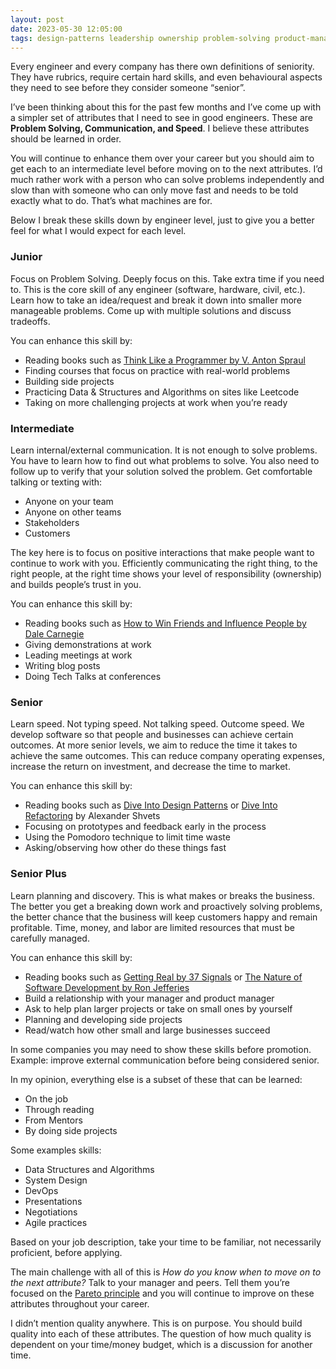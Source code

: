 ```yaml
---
layout: post
date: 2023-05-30 12:05:00
tags: design-patterns leadership ownership problem-solving product-management time-management writing
---
```


Every engineer and every company has there own definitions of seniority. They have rubrics, require certain hard skills, and even behavioural aspects they need to see before they consider someone “senior”.

I’ve been thinking about this for the past few months and I’ve come up with a simpler set of attributes that I need to see in good engineers. These are **Problem Solving, Communication, and Speed**. I believe these attributes should be learned in order.

You will continue to enhance them over your career but you should aim to get each to an intermediate level before moving on to the next attributes. I’d much rather work with a person who can solve problems independently and slow than with someone who can only move fast and needs to be told exactly what to do. That’s what machines are for.

Below I break these skills down by engineer level, just to give you a better feel for what I would expect for each level.

### Junior

Focus on Problem Solving. Deeply focus on this. Take extra time if you need to. This is the core skill of any engineer (software, hardware, civil, etc.). Learn how to take an idea/request and break it down into smaller more manageable problems. Come up with multiple solutions and discuss tradeoffs.

You can enhance this skill by:

- Reading books such as [Think Like a Programmer by V. Anton Spraul](https://www.goodreads.com/en/book/show/13590009)
- Finding courses that focus on practice with real-world problems
- Building side projects
- Practicing Data & Structures and Algorithms on sites like Leetcode
- Taking on more challenging projects at work when you’re ready

### Intermediate

Learn internal/external communication. It is not enough to solve problems. You have to learn how to find out what problems to solve. You also need to follow up to verify that your solution solved the problem. Get comfortable talking or texting with:

- Anyone on your team
- Anyone on other teams
- Stakeholders
- Customers

The key here is to focus on positive interactions that make people want to continue to work with you. Efficiently communicating the right thing, to the right people, at the right time shows your level of responsibility (ownership) and builds people’s trust in you.

You can enhance this skill by:

- Reading books such as [How to Win Friends and Influence People by Dale Carnegie](https://www.goodreads.com/book/show/4865.How_to_Win_Friends_and_Influence_People)
- Giving demonstrations at work
- Leading meetings at work
- Writing blog posts
- Doing Tech Talks at conferences

### Senior

Learn speed. Not typing speed. Not talking speed. Outcome speed. We develop software so that people and businesses can achieve certain outcomes. At more senior levels, we aim to reduce the time it takes to achieve the same outcomes. This can reduce company operating expenses, increase the return on investment, and decrease the time to market.

You can enhance this skill by:

- Reading books such as [Dive Into Design Patterns](https://www.goodreads.com/book/show/43125355-dive-into-design-patterns) or [Dive Into Refactoring](https://www.goodreads.com/book/show/53147841-dive-into-refactoring) by Alexander Shvets
- Focusing on prototypes and feedback early in the process
- Using the Pomodoro technique to limit time waste
- Asking/observing how other do these things fast

### Senior Plus

Learn planning and discovery. This is what makes or breaks the business. The better you get a breaking down work and proactively solving problems, the better chance that the business will keep customers happy and remain profitable. Time, money, and labor are limited resources that must be carefully managed.

You can enhance this skill by:

- Reading books such as [Getting Real by 37 Signals](https://www.goodreads.com/book/show/447648.Getting_Real) or [The Nature of Software Development by Ron Jefferies](https://www.goodreads.com/book/show/23016056-the-nature-of-software-development)
- Build a relationship with your manager and product manager
- Ask to help plan larger projects or take on small ones by yourself
- Planning and developing side projects
- Read/watch how other small and large businesses succeed

In some companies you may need to show these skills before promotion. Example: improve external communication before being considered senior.

In my opinion, everything else is a subset of these that can be learned:

- On the job
- Through reading
- From Mentors
- By doing side projects

Some examples skills:

- Data Structures and Algorithms
- System Design
- DevOps
- Presentations
- Negotiations
- Agile practices

Based on your job description, take your time to be familiar, not necessarily proficient, before applying.

The main challenge with all of this is *How do you know when to move on to the next attribute?* Talk to your manager and peers. Tell them you’re focused on the [Pareto principle](https://en.wikipedia.org/wiki/Pareto_principle) and you will continue to improve on these attributes throughout your career.

I didn’t mention quality anywhere. This is on purpose. You should build quality into each of these attributes. The question of how much quality is dependent on your time/money budget, which is a discussion for another time.
